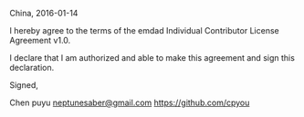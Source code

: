 China, 2016-01-14

I hereby agree to the terms of the emdad Individual Contributor License
Agreement v1.0.

I declare that I am authorized and able to make this agreement and sign this
declaration.

Signed,

Chen puyu neptunesaber@gmail.com https://github.com/cpyou